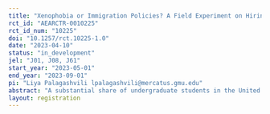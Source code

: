 ```yaml
---
title: "Xenophobia or Immigration Policies? A Field Experiment on Hiring Discrimination of High-Skilled Immigrants"
rct_id: "AEARCTR-0010225"
rct_id_num: "10225"
doi: "10.1257/rct.10225-1.0"
date: "2023-04-10"
status: "in_development"
jel: "J01, J08, J61"
start_year: "2023-05-01"
end_year: "2023-09-01"
pi: "Liya Palagashvili lpalagashvili@mercatus.gmu.edu"
abstract: "A substantial share of undergraduate students in the United States are citizens of other countries. This paper investigates if and why many of these international students struggle in the labor market. We implement a resume field experiment in both the United States and Canada, where we send thousands of fictitious resumes to potential employers and randomize ethnicity, immigration status, and other characteristics of applicants. "
layout: registration
---
```


